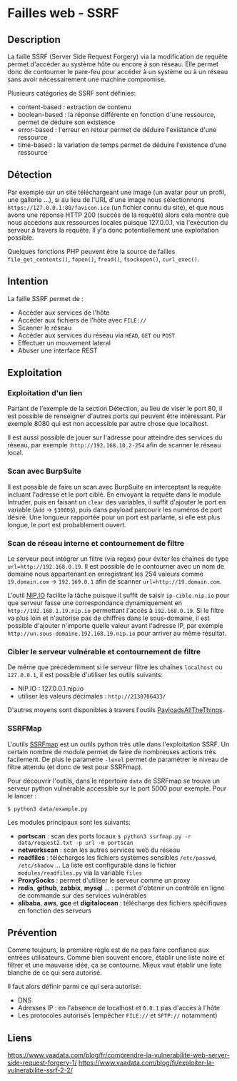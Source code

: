 # Failles web - SSRF

## Description
La faille SSRF (Server Side Request Forgery) via la modification de requête permet d'accéder au système hôte ou encore à son réseau. Elle permet donc de contourner le pare-feu pour accéder à un système ou à un réseau sans avoir nécessairement une machine compromise.

Plusieurs catégories de SSRF sont définies:
* content-based : extraction de contenu
* boolean-based : la réponse différente en fonction d'une ressource, permet de déduire son existence
* error-based : l'erreur en retour permet de déduire l'existance d'une ressource
* time-based : la variation de temps permet de déduire l'existence d'une ressource 

## Détection
Par exemple sur un site téléchargeant une image (un avatar pour un profil, une gallerie ...), si au lieu de l'URL d'une image nous sélectionnons `https://127.0.0.1:80/favicon.ico` (un fichier connu du site), et que nous avons une réponse HTTP 200 (succès de la requête) alors cela montre que nous accèdons aux ressources locales puisque 127.0.0.1, via l'exécution du serveur à travers la requête. Il y'a donc potentiellement une exploitation possible.

Quelques fonctions PHP peuvent être la source de failles `file_get_contents()`, `fopen()`, `fread()`, `fsockopen()`, `curl_exec()`.

## Intention
La faille SSRF permet de : 
* Accéder aux services de l'hôte
* Accéder aux fichiers de l'hôte avec `FILE://`
* Scanner le réseau
* Accéder aux services du réseau via `HEAD`, `GET` ou `POST`
* Effectuer un mouvement lateral
* Abuser une interface REST

## Exploitation

### Exploitation d'un lien
Partant de l'exemple de la section Détection, au lieu de viser le port 80, il est possible de renseigner d'autres ports qui peuvent être intéressant. Par exemple 8080 qui est non accessible par autre chose que localhost.

Il est aussi possible de jouer sur l'adresse pour atteindre des services du réseau, par exemple :`http://192.168.10.2-254` afin de scanner le réseau local.

### Scan avec BurpSuite
Il est possible de faire un scan avec BurpSuite en interceptant la requête incluant l'adresse et le port ciblé. En envoyant la requête dans le module Intruder, puis en faisant un `clear` des variables, il suffit d'ajouter le port en variable (`Add` -> `§3000§`), puis dans payload parcourir les numéros de port désiré. Une longueur rapportée pour un port est parlante, si elle est plus longue, le port est probablement ouvert.

### Scan de réseau interne et contournement de filtre
Le serveur peut intégrer un filtre (via regex) pour éviter les chaînes de type `url=http://192.168.0.19`. Il est possible de le contourner avec un nom de domaine nous appartenant en enregistrant les 254 valeurs comme `19.domain.com` -> `192.169.0.1` afin de scanner `url=http://19.domain.com`.

L'outil [NIP.IO](https://nip.io) facilite la tâche puisque il suffit de saisir `ip-cible.nip.io` pour que serveur fasse une correspondance dynamiquement en `http://192.168.1.19.nip.io` permettant l'accès à `192.168.0.19`. Si le filtre va plus loin et n'autorise pas de chiffres dans le sous-domaine, il est possible d'ajouter n'importe quelle valeur avant l'adresse IP, par exemple `http://un.sous-domaine.192.168.19.nip.io` pour arriver au même résultat.

### Cibler le serveur vulnérable et contournement de filtre
De même que précédemment si le serveur filtre les chaînes `localhost` ou `127.0.0.1`, il est possible d'utiliser les outils suivants:
* NIP.IO : 127.0.0.1.nip.io
* utiliser les valeurs décimales : `http://2130706433/`

D'autres moyens sont disponibles à travers l'outils [PayloadsAllTheThings](https://github.com/swisskyrepo/PayloadsAllTheThings).

### SSRFMap
L'outils [SSRFmap](https://github.com/swisskyrepo/SSRFmap) est un outils python très utile dans l'exploitation SSRF. Un certain nombre de module permet de faire de nombreuses actions très facilement. De plus le paramètre `-level` permet de paramétrer le niveau de filtre attendu (et donc de test pour SSRFmap).

Pour découvrir l'outils, dans le répertoire `data` de SSRFmap se trouve un serveur python vulnérable accessible sur le port 5000 pour exemple. Pour le lancer : 

    $ python3 data/example.py
Les modules principaux sont les suivants:
* **portscan** : scan des ports locaux `$ python3 ssrfmap.py -r data/request2.txt -p url -m portscan`
* **networkscan** : scan les autres services web du réseau
* **readfiles** : télécharges les fichiers systèmes sensibles `/etc/passwd`, `/etc/shadow` ... La liste est configurable dans le fichier `modules/readfiles.py` via la variable `files`
* **ProxySocks** : permet d'utiliser le serveur comme un proxy
* **redis**, **github**, **zabbix**, **mysql** … : permet d'obtenir un contrôle en ligne de commande sur des services vulnérables
* **alibaba**, **aws**, **gce** et **digitalocean** : télécharge des fichiers spécifiques en fonction des serveurs

## Prévention
Comme toujours, la première règle est de ne pas faire confiance aux entrées utilisateurs.
Comme bien souvent encore, établir une liste noire et filtrer et une mauvaise idée, ça se contourne. Mieux vaut établir une liste blanche de ce qui sera autorisé.

Il faut alors définir parmi ce qui sera autorisé:
* DNS
* Adresses IP : en l'absence de localhost et `0.0.1` pas d'accès à l'hôte
* Les protocoles autorisés (empêcher `FILE://` et `SFTP://` notamment)

## Liens
https://www.vaadata.com/blog/fr/comprendre-la-vulnerabilite-web-server-side-request-forgery-1/
https://www.vaadata.com/blog/fr/exploiter-la-vulnerabilite-ssrf-2-2/